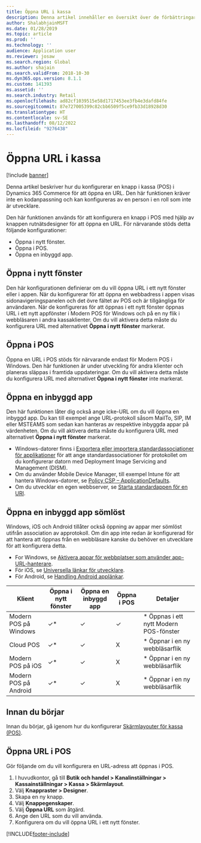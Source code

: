 ```yaml
---
title: Öppna URL i kassa
description: Denna artikel innehåller en översikt över de förbättringar som har gjorts i produkt- och kundsökfunktionen i Dynamics 365 Commerce.
author: ShalabhjainMSFT
ms.date: 01/28/2019
ms.topic: article
ms.prod: ''
ms.technology: ''
audience: Application user
ms.reviewer: josaw
ms.search.region: Global
ms.author: shajain
ms.search.validFrom: 2018-10-30
ms.dyn365.ops.version: 8.1.1
ms.custom: 141393
ms.assetid: ''
ms.search.industry: Retail
ms.openlocfilehash: ad82cf1039515e58d1717453ee3fb4e3dafd84fe
ms.sourcegitcommit: 87e727005399c82cbb6509f5ce9fb33d18928d30
ms.translationtype: HT
ms.contentlocale: sv-SE
ms.lasthandoff: 08/12/2022
ms.locfileid: "9276438"
---
```

# <a name="open-url-in-pos"></a>Öppna URL i kassa

[!include [banner](includes/banner.md)]

Denna artikel beskriver hur du konfigurerar en knapp i kassa (POS) i Dynamics 365 Commerce för att öppna en URL. Den här funktionen kräver inte en kodanpassning och kan konfigureras av en person i en roll som inte är utvecklare. 

Den här funktionen används för att konfigurera en knapp i POS med hjälp av knappen rutnätsdesigner för att öppna en URL. För närvarande stöds detta följande konfigurationer:

- Öppna i nytt fönster.
- Öppna i POS.
- Öppna en inbyggd app.

## <a name="open-in-new-window"></a>Öppna i nytt fönster

Den här konfigurationen definierar om du vill öppna URL i ett nytt fönster eller i appen. När du konfigurerar för att öppna en webbadress i appen visas sidonavigeringspanelen och det övre fältet av POS och är tillgängliga för användaren. När de konfigureras för att öppnas i ett nytt fönster öppnas URL i ett nytt appfönster i Modern POS för Windows och på en ny flik i webbläsaren i andra kassaklienter. Om du vill aktivera detta måste du konfigurera URL med alternativet **Öppna i nytt fönster** markerat.

## <a name="open-within-pos"></a>Öppna i POS

Öppna en URL i POS stöds för närvarande endast för Modern POS i Windows. Den här funktionen är under utveckling för andra klienter och planeras släppas i framtida uppdateringar. Om du vill aktivera detta måste du konfigurera URL med alternativet **Öppna i nytt fönster** inte markerat.

## <a name="open-a-native-app"></a>Öppna en inbyggd app

Den här funktionen låter dig också ange icke-URL om du vill öppna en inbyggd app. Du kan till exempel ange URL-protokoll såsom MailTo, SIP, IM eller MSTEAMS som sedan kan hanteras av respektive inbyggda appar på värdenheten. Om du vill aktivera detta måste du konfigurera URL med alternativet **Öppna i nytt fönster** markerat.

- Windows-datorer finns i [Exportera eller importera standardassociationer för applikationer](/windows-hardware/manufacture/desktop/export-or-import-default-application-associations) för att ange standardassociationer för protokollet om du konfigurerar datorn med Deployment Image Servicing and Management (DISM).
- Om du använder Mobile Device Manager, till exempel Intune för att hantera Windows-datorer, se [Policy CSP – ApplicationDefaults](/windows/client-management/mdm/policy-csp-applicationdefaults).
- Om du utvecklar en egen webbserver, se [Starta standardappen för en URI](/windows/uwp/launch-resume/launch-default-app).

## <a name="open-a-native-app-seamlessly"></a>Öppna en inbyggd app sömlöst

Windows, iOS och Android tillåter också öppning av appar mer sömlöst utifrån association av approtokoll. Om din app inte redan är konfigurerad för att hantera att öppnas från en webbläsare kanske du behöver en utvecklare för att konfigurera detta.

- For Windows, se [Aktivera appar för webbplatser som använder app-URL-hanterare](/windows/uwp/launch-resume/web-to-app-linking).
- För iOS, se [Universella länkar för utvecklare](https://developer.apple.com/ios/universal-links/).
- För Android, se [Handling Android applänkar](https://developer.android.com/training/app-links/).

| Klient                | Öppna i nytt fönster | Öppna en inbyggd app | Öppna i POS | Detaljer                           |
|-----------------------|--------------------|-----------------|-----------------|-----------------------------------|
| Modern POS på Windows | ✓\*                | ✓               | ✓              | \* Öppnas i ett nytt Modern POS-fönster |
| Cloud POS             | ✓\*                | ✓               | X              | \* Öppnar i en ny webbläsarflik        |
| Modern POS på iOS     | ✓\*                | ✓               | X              | \* Öppnar i en ny webbläsarflik        |
| Modern POS på Android | ✓\*                | ✓               | X              | \* Öppnar i en ny webbläsarflik        |

## <a name="before-you-begin"></a>Innan du börjar

Innan du börjar, gå igenom hur du konfigurerar [Skärmlayouter för kassa (POS)](pos-screen-layouts.md).

## <a name="open-url-in-pos"></a>Öppna URL i POS

Gör följande om du vill konfigurera en URL-adress att öppnas i POS.

1. I huvudkontor, gå till **Butik och handel \> Kanalinställningar \> Kassainställningar \> Kassa \> Skärmlayout**.
2. Välj **Knappraster \> Designer**.
3. Skapa en ny knapp.
4. Välj **Knappegenskaper**.
5. Välj **Öppna URL** som åtgärd.
6. Ange den URL som du vill använda.
7. Konfigurera om du vill öppna URL i ett nytt fönster.


[!INCLUDE[footer-include](../includes/footer-banner.md)]
